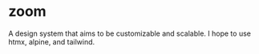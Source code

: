# zoom
A design system that aims to be customizable and scalable. I hope to use htmx, alpine, and tailwind.
